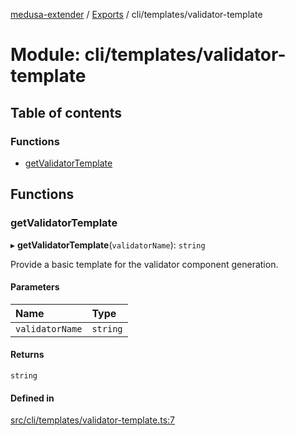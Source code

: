 [medusa-extender](../README.md) / [Exports](../modules.md) / cli/templates/validator-template

# Module: cli/templates/validator-template

## Table of contents

### Functions

- [getValidatorTemplate](cli_templates_validator_template.md#getvalidatortemplate)

## Functions

### getValidatorTemplate

▸ **getValidatorTemplate**(`validatorName`): `string`

Provide a basic template for the validator component generation.

#### Parameters

| Name | Type |
| :------ | :------ |
| `validatorName` | `string` |

#### Returns

`string`

#### Defined in

[src/cli/templates/validator-template.ts:7](https://github.com/adrien2p/medusa-extender/blob/0a84360/src/cli/templates/validator-template.ts#L7)
